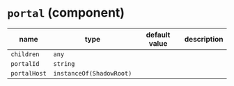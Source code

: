 # `portal` (component)

| name         | type                     | default value | description |
| ------------ | ------------------------ | ------------- | ----------- |
| `children`   | `any`                    |               |             |
| `portalId`   | `string`                 |               |             |
| `portalHost` | `instanceOf(ShadowRoot)` |               |             |
